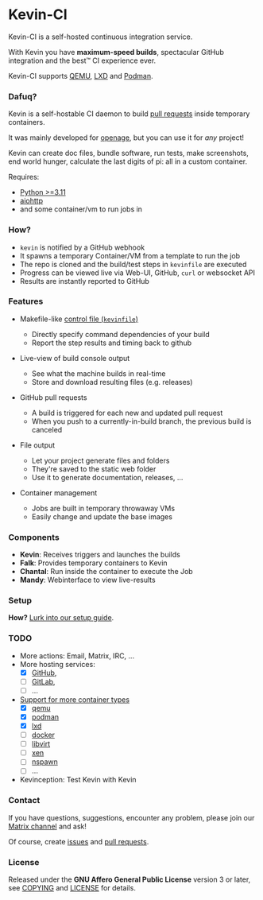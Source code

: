 # Kevin-CI

Kevin-CI is a self-hosted continuous integration service.

With Kevin you have **maximum-speed builds**, spectacular GitHub integration and the best™ CI experience ever.

Kevin-CI supports [QEMU](https://qemu.org), [LXD](https://canonical.com/lxd) and [Podman](https://podman.io).


### Dafuq?

Kevin is a self-hostable CI daemon to build [pull requests](https://help.github.com/articles/using-pull-requests/) inside temporary containers.


It was mainly developed for [openage](http://github.com/SFTtech/openage/),
but you can use it for _any_ project!

Kevin can create doc files, bundle software, run tests, make screenshots,
end world hunger, calculate the last digits of pi: all in a custom container.

Requires:
- [Python >=3.11](https://www.python.org/)
- [aiohttp](https://aiohttp.org/)
- and some container/vm to run jobs in


### How?

* `kevin` is notified by a GitHub webhook
* It spawns a temporary Container/VM from a template to run the job
* The repo is cloned and the build/test steps in `kevinfile` are executed
* Progress can be viewed live via Web-UI, GitHub, `curl` or websocket API
* Results are instantly reported to GitHub


### Features

* Makefile-like [control file (`kevinfile`)](etc/kevinfile.example)
  * Directly specify command dependencies of your build
  * Report the step results and timing back to github

* Live-view of build console output
  * See what the machine builds in real-time
  * Store and download resulting files (e.g. releases)

* GitHub pull requests
  * A build is triggered for each new and updated pull request
  * When you push to a currently-in-build branch,
    the previous build is canceled

* File output
  * Let your project generate files and folders
  * They're saved to the static web folder
  * Use it to generate documentation, releases, ...

* Container management
  * Jobs are built in temporary throwaway VMs
  * Easily change and update the base images


### Components

* **Kevin**: Receives triggers and launches the builds
* **Falk**: Provides temporary containers to Kevin
* **Chantal**: Run inside the container to execute the Job
* **Mandy**: Webinterface to view live-results


### Setup

**How?** [Lurk into our setup guide](doc/setup.md).


### TODO

* More actions: Email, Matrix, IRC, ...
* More hosting services:
  * [X] [GitHub](https://github.com/),
  * [ ] [GitLab](https://gitlab.com/),
  * [ ] ...
* [Support for more container types](/falk/vm/)
  * [X] [qemu](http://qemu-project.org)
  * [X] [podman](https://podman.io/)
  * [x] [lxd](https://linuxcontainers.org/lxd)
  * [ ] [docker](https://www.docker.com/)
  * [ ] [libvirt](https://libvirt.org/)
  * [ ] [xen](https://www.xenproject.org/)
  * [ ] [nspawn](http://www.freedesktop.org/software/systemd/man/systemd-nspawn.html)
  * [ ] ...
* Kevinception: Test Kevin with Kevin


### Contact

If you have questions, suggestions, encounter any problem,
please join our [Matrix channel](https://matrix.to/#/#sfttech:matrix.org) and ask!

Of course, create [issues](https://github.com/SFTtech/kevin-ci/issues)
and [pull requests](https://github.com/SFTtech/kevin-ci/pulls).


### License

Released under the **GNU Affero General Public License** version 3 or later,
see [COPYING](COPYING) and [LICENSE](LICENSE) for details.
